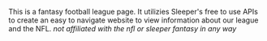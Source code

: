 This is a fantasy football league page. It utilizies Sleeper's free to use APIs to create an easy to navigate website to view information about our league and the NFL.
*not affiliated with the nfl or sleeper fantasy in any way*
